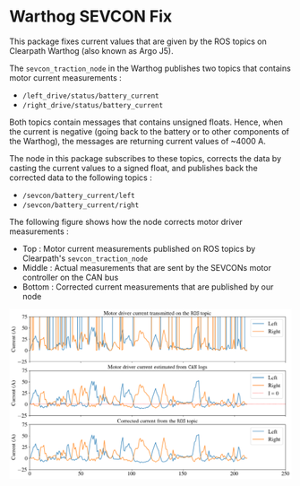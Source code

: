 # Warthog SEVCON Fix

This package fixes current values that are given by the ROS topics on Clearpath Warthog (also known as Argo J5).

The `sevcon_traction_node` in the Warthog publishes two topics that contains motor current measurements :

- `/left_drive/status/battery_current`
- `/right_drive/status/battery_current`

Both topics contain messages that contains unsigned floats. Hence, when the current is negative (going back to the battery or to other components of the Warthog), the messages are returning current values of ~4000 A.

The node in this package subscribes to these topics, corrects the data by casting the current values to a signed float, and publishes back the corrected data to the following topics :

- `/sevcon/battery_current/left`
- `/sevcon/battery_current/right`

The following figure shows how the node corrects motor driver measurements :

- Top : Motor current measurements published on ROS topics by Clearpath's `sevcon_traction_node`
- Middle : Actual measurements that are sent by the SEVCONs motor controller on the CAN bus
- Bottom : Corrected current measurements that are published by our node

![Warthog Currents with and without this node](docs/warthog-currents.png)
